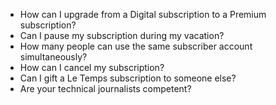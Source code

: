 - How can I upgrade from a Digital subscription to a Premium subscription?
- Can I pause my subscription during my vacation?
- How many people can use the same subscriber account simultaneously?
- How can I cancel my subscription?
- Can I gift a Le Temps subscription to someone else?
- Are your technical journalists competent?